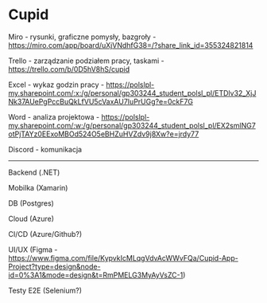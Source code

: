 # Cupid

Miro - rysunki, graficzne pomysły, bazgroły - https://miro.com/app/board/uXjVNdhfG38=/?share_link_id=355324821814

Trello - zarządzanie podziałem pracy, taskami - https://trello.com/b/0D5hV8hS/cupid

Excel - wykaz godzin pracy - https://polslpl-my.sharepoint.com/:x:/g/personal/gp303244_student_polsl_pl/ETDlv32_XjJNk37AUePgPccBuQkLfVU5cVaxAU7IuPrUGg?e=0ckF7G

Word - analiza projektowa - https://polslpl-my.sharepoint.com/:w:/g/personal/gp303244_student_polsl_pl/EX2smlNG7otPjTAYz0EExoMBOd524O5eBHZuHVZdv9j8Xw?e=jrdy77

Discord - komunikacja

-------------

Backend (.NET)

Mobilka (Xamarin)

DB (Postgres)

Cloud (Azure)

CI/CD (Azure/Github?)

UI/UX (Figma - https://www.figma.com/file/KypvkIcMLqgVdvAcWWvFQa/Cupid-App-Project?type=design&node-id=0%3A1&mode=design&t=RmPMELG3MyAyVsZC-1)

Testy E2E (Selenium?)

